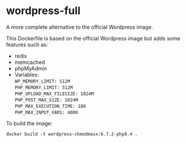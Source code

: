 # wordpress-full

A more complete alternative to the official Wordpress image.

This Dockerfile is based on the official Wordpress image but adds some features such as:

- redis
- memcached
- phpMyAdmin
- Variables: \
`WP_MEMORY_LIMIT: 512M` \
`PHP_MEMORY_LIMIT: 512M` \
`PHP_UPLOAD_MAX_FILESIZE: 1024M` \
`PHP_POST_MAX_SIZE: 1024M` \
`PHP_MAX_EXECUTION_TIME: 180` \
`PHP_MAX_INPUT_VARS: 4000`

To build the image:
```
docker build -t wordpress-chmodmasx:6.7.2-php8.4 .
```
